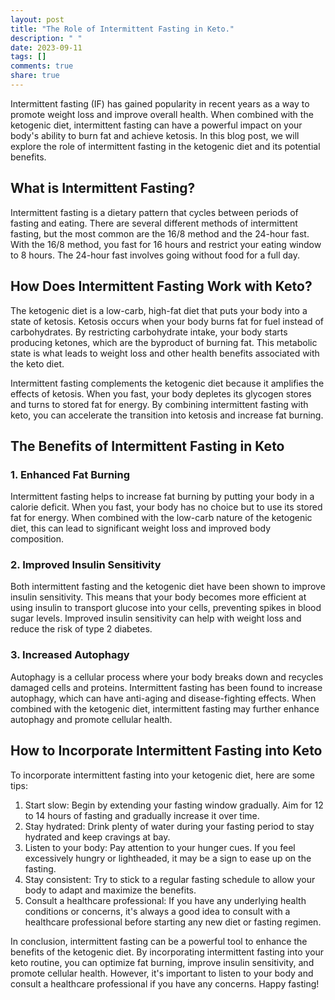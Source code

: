 ```yaml
---
layout: post
title: "The Role of Intermittent Fasting in Keto."
description: " "
date: 2023-09-11
tags: []
comments: true
share: true
---
```


Intermittent fasting (IF) has gained popularity in recent years as a way to promote weight loss and improve overall health. When combined with the ketogenic diet, intermittent fasting can have a powerful impact on your body's ability to burn fat and achieve ketosis. In this blog post, we will explore the role of intermittent fasting in the ketogenic diet and its potential benefits.

## What is Intermittent Fasting?

Intermittent fasting is a dietary pattern that cycles between periods of fasting and eating. There are several different methods of intermittent fasting, but the most common are the 16/8 method and the 24-hour fast. With the 16/8 method, you fast for 16 hours and restrict your eating window to 8 hours. The 24-hour fast involves going without food for a full day.

## How Does Intermittent Fasting Work with Keto?

The ketogenic diet is a low-carb, high-fat diet that puts your body into a state of ketosis. Ketosis occurs when your body burns fat for fuel instead of carbohydrates. By restricting carbohydrate intake, your body starts producing ketones, which are the byproduct of burning fat. This metabolic state is what leads to weight loss and other health benefits associated with the keto diet.

Intermittent fasting complements the ketogenic diet because it amplifies the effects of ketosis. When you fast, your body depletes its glycogen stores and turns to stored fat for energy. By combining intermittent fasting with keto, you can accelerate the transition into ketosis and increase fat burning.

## The Benefits of Intermittent Fasting in Keto

### 1. Enhanced Fat Burning

Intermittent fasting helps to increase fat burning by putting your body in a calorie deficit. When you fast, your body has no choice but to use its stored fat for energy. When combined with the low-carb nature of the ketogenic diet, this can lead to significant weight loss and improved body composition.

### 2. Improved Insulin Sensitivity

Both intermittent fasting and the ketogenic diet have been shown to improve insulin sensitivity. This means that your body becomes more efficient at using insulin to transport glucose into your cells, preventing spikes in blood sugar levels. Improved insulin sensitivity can help with weight loss and reduce the risk of type 2 diabetes.

### 3. Increased Autophagy

Autophagy is a cellular process where your body breaks down and recycles damaged cells and proteins. Intermittent fasting has been found to increase autophagy, which can have anti-aging and disease-fighting effects. When combined with the ketogenic diet, intermittent fasting may further enhance autophagy and promote cellular health.

## How to Incorporate Intermittent Fasting into Keto

To incorporate intermittent fasting into your ketogenic diet, here are some tips:

1. Start slow: Begin by extending your fasting window gradually. Aim for 12 to 14 hours of fasting and gradually increase it over time.
2. Stay hydrated: Drink plenty of water during your fasting period to stay hydrated and keep cravings at bay.
3. Listen to your body: Pay attention to your hunger cues. If you feel excessively hungry or lightheaded, it may be a sign to ease up on the fasting.
4. Stay consistent: Try to stick to a regular fasting schedule to allow your body to adapt and maximize the benefits.
5. Consult a healthcare professional: If you have any underlying health conditions or concerns, it's always a good idea to consult with a healthcare professional before starting any new diet or fasting regimen.

In conclusion, intermittent fasting can be a powerful tool to enhance the benefits of the ketogenic diet. By incorporating intermittent fasting into your keto routine, you can optimize fat burning, improve insulin sensitivity, and promote cellular health. However, it's important to listen to your body and consult a healthcare professional if you have any concerns. Happy fasting!